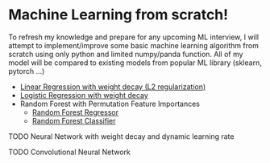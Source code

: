 # Machine Learning from scratch!

To refresh my knowledge and prepare for any upcoming ML interview, I will attempt to implement/improve some basic machine learning algorithm from scratch using only python and limited numpy/panda function.
All of my model will be compared to existing models from popular ML library (sklearn, pytorch ...)
- [Linear Regression with weight decay (L2 regularization)](https://github.com/anhquan0412/basic_model_scratch/blob/master/linear_regression.ipynb)
- [Logistic Regression with weight decay](https://github.com/anhquan0412/basic_model_scratch/blob/master/logistic_regression.ipynb)
- Random Forest with Permutation Feature Importances
    - [Random Forest Regressor](https://github.com/anhquan0412/basic_model_scratch/blob/master/random_forest_regressor.ipynb)
    - [Random Forest Classifier](https://github.com/anhquan0412/basic_model_scratch/blob/master/random_forest_classifier.ipynb)

TODO Neural Network with weight decay and dynamic learning rate

TODO Convolutional Neural Network
